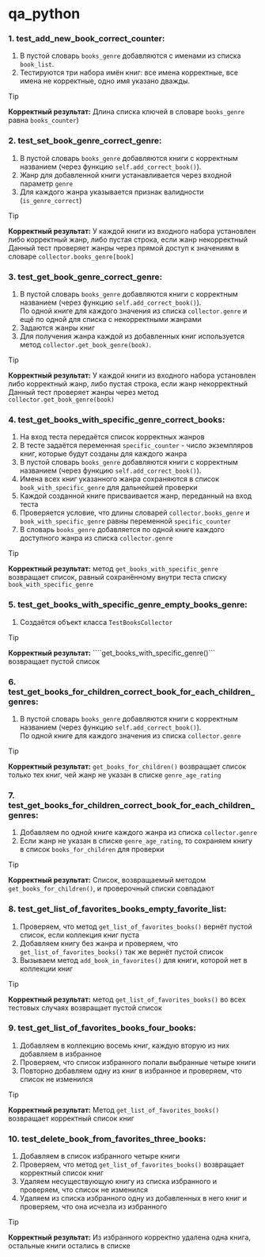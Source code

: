 # qa_python

### 1. test_add_new_book_correct_counter:  
1. В пустой словарь ```books_genre``` добавляются c именами из списка ```book_list```.<br>
2. Тестируются три набора имён книг: все имена корректные, все имена не корректные, одно имя указано дважды.<br>
> [!TIP]  
> **Корректный результат:** Длина списка ключей в словаре ```books_genre``` равна ``books_counter``)  
 
### 2. test_set_book_genre_correct_genre:
1. В пустой словарь ```books_genre``` добавляются книги с корректным названием (через функцию ```self.add_correct_book()```).<br>
2. Жанр для добавленной книги устанавливается через входной параметр ```genre```<br>
3. Для каждого жанра указывается признак валидности (```is_genre_correct```)<br>
> [!TIP]  
> **Корректный результат:** У каждой книги из входного набора установлен либо корректный жанр, либо пустая строка, если жанр некорректный<br>
Данный тест проверяет жанры через прямой доступ к значениям в словаре ```collector.books_genre[book]```<br>

### 3. test_get_book_genre_correct_genre:
1. В пустой словарь ```books_genre``` добавляются книги с корректным названием (через функцию ```self.add_correct_book()```).<br>
По одной книге для каждого значения из списка ```collector.genre``` и ещё по одной для списка с некорректными жанрами<br>
2. Задаются жанры книг
3. Для получения жанра каждой из добавленных книг используется метод ```collector.get_book_genre(book)```.
> [!TIP]  
> **Корректный результат:** У каждой книги из входного набора установлен либо корректный жанр, либо пустая строка, если жанр некорректный<br>
> Данный тест проверяет жанры через метод ```collector.get_book_genre(book)```<br>

### 4. test_get_books_with_specific_genre_correct_books:
1. На вход теста передаётся список корректных жанров<br>
2. В тесте задаётся переменная ```specific_counter``` - число экземпляров книг, которые будут созданы для каждого жанра<br>
3. В пустой словарь ```books_genre``` добавляются книги с корректным названием (через функцию ```self.add_correct_book()```).<br>
4. Имена всех книг указанного жанра сохраняются в список ```book_with_specific_genre``` для дальнейшей проверки<br>
5. Каждой созданной книге присваивается жанр, переданный на вход теста<br>
6. Проверяется условие, что длины словарей ```collector.books_genre``` и ```book_with_specific_genre``` равны переменной ```specific_counter```<br>
7. В словарь ```books_genre``` добавляется по одной книге каждого доступного жанра из списка ```collector.genre```<br>
> [!TIP]  
> **Корректный результат:** метод ```get_books_with_specific_genre``` возвращает список, равный сохранённому внутри теста списку ```book_with_specific_genre```<br>

### 5. test_get_books_with_specific_genre_empty_books_genre:
1. Создаётся объект класса ```TestBooksCollector```<br>
> [!TIP]  
> **Корректный результат:** ````get_books_with_specific_genre()``` возвращает пустой список

### 6. test_get_books_for_children_correct_book_for_each_children_genres:
1. В пустой словарь ```books_genre``` добавляются книги с корректным названием (через функцию ```self.add_correct_book()```).<br>
По одной книге для каждого значения из списка ```collector.genre```
> [!TIP]  
> **Корректный результат:** ```get_books_for_children()``` возвращает список только тех книг, чей жанр не указан в списке ```genre_age_rating```

### 7. test_get_books_for_children_correct_book_for_each_children_genres:
1. Добавляем по одной книге каждого жанра из списка ```collector.genre```<br>
2. Если жанр не указан в списке ```genre_age_rating```, то сохраняем книгу в список ```books_for_children``` для проверки<br>
> [!TIP]  
> **Корректный результат:** Список, возвращаемый методом ```get_books_for_children()```, и проверочный списки совпадают

### 8. test_get_list_of_favorites_books_empty_favorite_list:
1. Проверяем, что метод ```get_list_of_favorites_books()``` вернёт пустой список, если коллекция книг пуста<br>
2. Добавляем книгу без жанра и проверяем, что ```get_list_of_favorites_books()``` так же вернёт пустой список<br>
3. Вызываем метод ```add_book_in_favorites()``` для книги, которой нет в коллекции книг<br>
> [!TIP]  
> **Корректный результат:** метод ```get_list_of_favorites_books()``` во всех тестовых случаях возвращает пустой список

### 9. test_get_list_of_favorites_books_four_books:
1. Добавляем в коллекцию восемь книг, каждую вторую из них добавляем в избранное<br>
2. Проверяем, что список избранного попали выбранные четыре книги<br>
3. Повторно добавляем одну из книг в избранное и проверяем, что список не изменился<br>
> [!TIP]  
> **Корректный результат:** Метод ```get_list_of_favorites_books()``` возвращает корректный список книг

### 10. test_delete_book_from_favorites_three_books:
1. Добавляем в список избранного четыре книги<br>
2. Проверяем, что метод ```get_list_of_favorites_books()``` возвращает корректный список книг<br>
3. Удаляем несуществующую книгу из списка избранного и проверяем, что список не изменился<br>
4. Удаляем из списка избранного одну из добавленных в него книг и проверяем, что она исчезла из избранного<br>
> [!TIP]  
> **Корректный результат:** Из избранного корректно удалена одна книга, остальные книги остались в списке

